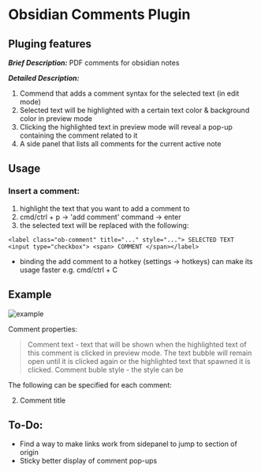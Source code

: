 # Obsidian Comments Plugin

## Pluging features

**_Brief Description:_** PDF comments for obsidian notes

**_Detailed Description:_**
1. Commend that adds a comment syntax for the selected text (in edit mode)
2. Selected text will be highlighted with a certain text color & background color in preview mode
3. Clicking the highlighted text in preview mode will reveal a pop-up containing the comment related to it
4. A side panel that lists all comments for the current active note

## Usage

### Insert a comment:
1. highlight the text that you want to add a comment to
2. cmd/ctrl + p -> 'add comment' command -> enter
3. the selected text will be replaced with the following:

```<label class="ob-comment" title="..." style="..."> SELECTED TEXT <input type="checkbox"> <span> COMMENT </span></label>```

- binding the add comment to a hotkey (settings -> hotkeys) can make its usage faster e.g. cmd/ctrl + C

## Example

![example](./example_1.png)

Comment properties:
> Comment text - text that will be shown when the highlighted text of this comment is clicked in preview mode. The text bubble will remain open until it is clicked again or the highlighted text that spawned it is clicked. 
> Comment buble style - the style can be 

The following can be specified for each comment:
 
  2. Comment title


## To-Do:
- Find a way to make links work from sidepanel to jump to section of origin
- Sticky better display of comment pop-ups
